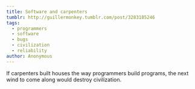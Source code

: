 ```yaml
---
title: Software and carpenters
tumblr: http://guillermonkey.tumblr.com/post/3283185246
tags:
  - programmers
  - software
  - bugs
  - civilization
  - reliability
author: Anonymous
---
```


If carpenters built houses the way programmers build programs, the next wind to come along would destroy civilization.
